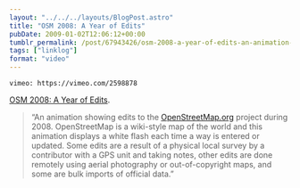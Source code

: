 ```yaml
---
layout: "../../../layouts/BlogPost.astro"
title: "OSM 2008: A Year of Edits"
pubDate: 2009-01-02T12:06:12+00:00
tumblr_permalink: /post/67943426/osm-2008-a-year-of-edits-an-animation-showing
tags: ["linklog"]
format: "video"
---
```


`vimeo: https://vimeo.com/2598878`

[OSM 2008: A Year of Edits][1].

> &ldquo;An animation showing edits to the <a href="http://www.openstreetmap.org/" target="_blank" rel="nofollow">OpenStreetMap.org</a> project during 2008. OpenStreetMap is a wiki-style map of the world and this animation displays a white flash each time a way is entered or updated. Some edits are a result of a physical local survey by a contributor with a GPS unit and taking notes, other edits are done remotely using aerial photography or out-of-copyright maps, and some are bulk imports of official data.&rdquo;

[1]: https://vimeo.com/2598878
